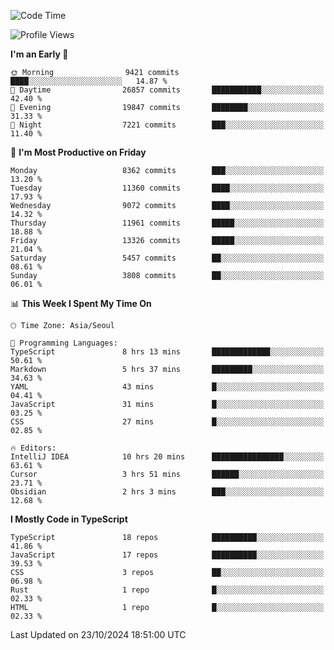 <!--START_SECTION:waka-->
![Code Time](http://img.shields.io/badge/Code%20Time-6%2C816%20hrs%2059%20mins-blue)

![Profile Views](http://img.shields.io/badge/Profile%20Views-0-blue)

**I'm an Early 🐤** 

```text
🌞 Morning                9421 commits        ████░░░░░░░░░░░░░░░░░░░░░   14.87 % 
🌆 Daytime                26857 commits       ███████████░░░░░░░░░░░░░░   42.40 % 
🌃 Evening                19847 commits       ████████░░░░░░░░░░░░░░░░░   31.33 % 
🌙 Night                  7221 commits        ███░░░░░░░░░░░░░░░░░░░░░░   11.40 % 
```
📅 **I'm Most Productive on Friday** 

```text
Monday                   8362 commits        ███░░░░░░░░░░░░░░░░░░░░░░   13.20 % 
Tuesday                  11360 commits       ████░░░░░░░░░░░░░░░░░░░░░   17.93 % 
Wednesday                9072 commits        ████░░░░░░░░░░░░░░░░░░░░░   14.32 % 
Thursday                 11961 commits       █████░░░░░░░░░░░░░░░░░░░░   18.88 % 
Friday                   13326 commits       █████░░░░░░░░░░░░░░░░░░░░   21.04 % 
Saturday                 5457 commits        ██░░░░░░░░░░░░░░░░░░░░░░░   08.61 % 
Sunday                   3808 commits        ██░░░░░░░░░░░░░░░░░░░░░░░   06.01 % 
```


📊 **This Week I Spent My Time On** 

```text
🕑︎ Time Zone: Asia/Seoul

💬 Programming Languages: 
TypeScript               8 hrs 13 mins       █████████████░░░░░░░░░░░░   50.61 % 
Markdown                 5 hrs 37 mins       █████████░░░░░░░░░░░░░░░░   34.63 % 
YAML                     43 mins             █░░░░░░░░░░░░░░░░░░░░░░░░   04.41 % 
JavaScript               31 mins             █░░░░░░░░░░░░░░░░░░░░░░░░   03.25 % 
CSS                      27 mins             █░░░░░░░░░░░░░░░░░░░░░░░░   02.85 % 

🔥 Editors: 
IntelliJ IDEA            10 hrs 20 mins      ████████████████░░░░░░░░░   63.61 % 
Cursor                   3 hrs 51 mins       ██████░░░░░░░░░░░░░░░░░░░   23.71 % 
Obsidian                 2 hrs 3 mins        ███░░░░░░░░░░░░░░░░░░░░░░   12.68 % 
```

**I Mostly Code in TypeScript** 

```text
TypeScript               18 repos            ██████████░░░░░░░░░░░░░░░   41.86 % 
JavaScript               17 repos            ██████████░░░░░░░░░░░░░░░   39.53 % 
CSS                      3 repos             ██░░░░░░░░░░░░░░░░░░░░░░░   06.98 % 
Rust                     1 repo              █░░░░░░░░░░░░░░░░░░░░░░░░   02.33 % 
HTML                     1 repo              █░░░░░░░░░░░░░░░░░░░░░░░░   02.33 % 
```




 Last Updated on 23/10/2024 18:51:00 UTC
<!--END_SECTION:waka-->
